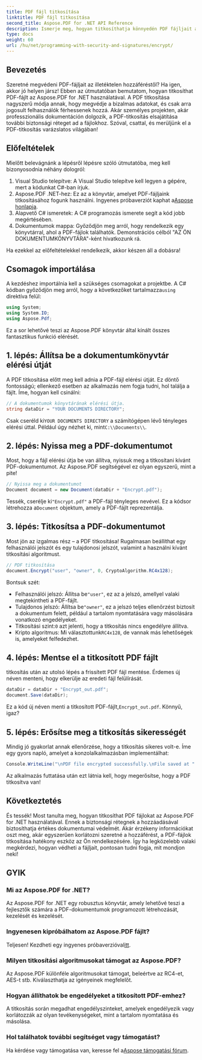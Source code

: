 ```yaml
---
title: PDF fájl titkosítása
linktitle: PDF fájl titkosítása
second_title: Aspose.PDF for .NET API Reference
description: Ismerje meg, hogyan titkosíthatja könnyedén PDF fájljait az Aspose.PDF for .NET használatával. Az érzékeny információk biztonsága egyszerű, lépésről lépésre bemutatott útmutatónkkal.
type: docs
weight: 60
url: /hu/net/programming-with-security-and-signatures/encrypt/
---
```

## Bevezetés

Szeretné megvédeni PDF-fájljait az illetéktelen hozzáféréstől? Ha igen, akkor jó helyen jársz! Ebben az útmutatóban bemutatom, hogyan titkosíthat PDF-fájlt az Aspose.PDF for .NET használatával. A PDF titkosítása nagyszerű módja annak, hogy megvédje a bizalmas adatokat, és csak arra jogosult felhasználók férhessenek hozzá. Akár személyes projekten, akár professzionális dokumentáción dolgozik, a PDF-titkosítás elsajátítása további biztonsági réteget ad a fájlokhoz. Szóval, csattal, és merüljünk el a PDF-titkosítás varázslatos világában!

## Előfeltételek

Mielőtt belevágnánk a lépésről lépésre szóló útmutatóba, meg kell bizonyosodnia néhány dologról:

1. Visual Studio telepítve: A Visual Studio telepítve kell legyen a gépére, mert a kódunkat C#-ban írjuk.
2.  Aspose.PDF .NET-hez: Ez az a könyvtár, amelyet PDF-fájljaink titkosításához fogunk használni. Ingyenes próbaverziót kaphat a[Aspose honlapja](https://releases.aspose.com/).
3. Alapvető C# ismeretek: A C# programozás ismerete segít a kód jobb megértésében.
4. Dokumentumok mappa: Győződjön meg arról, hogy rendelkezik egy könyvtárral, ahol a PDF-fájlok találhatók. Demonstrációs célból "AZ ÖN DOKUMENTUMKÖNYVTÁRA"-ként hivatkozunk rá.

Ha ezekkel az előfeltételekkel rendelkezik, akkor készen áll a dobásra!

## Csomagok importálása

 A kezdéshez importálnia kell a szükséges csomagokat a projektbe. A C# kódban győződjön meg arról, hogy a következőket tartalmazza`using` direktíva felül:

```csharp
using System;
using System.IO;
using Aspose.Pdf;
```

Ez a sor lehetővé teszi az Aspose.PDF könyvtár által kínált összes fantasztikus funkció elérését.

## 1. lépés: Állítsa be a dokumentumkönyvtár elérési útját

A PDF titkosítása előtt meg kell adnia a PDF-fájl elérési útját. Ez döntő fontosságú; ellenkező esetben az alkalmazás nem fogja tudni, hol találja a fájlt. Íme, hogyan kell csinálni:

```csharp
// A dokumentumok könyvtárának elérési útja.
string dataDir = "YOUR DOCUMENTS DIRECTORY";
```

 Csak cseréld ki`YOUR DOCUMENTS DIRECTORY` a számítógépen lévő tényleges elérési úttal. Például úgy nézhet ki, mint`C:\\Documents\\`.

## 2. lépés: Nyissa meg a PDF-dokumentumot

Most, hogy a fájl elérési útja be van állítva, nyissuk meg a titkosítani kívánt PDF-dokumentumot. Az Aspose.PDF segítségével ez olyan egyszerű, mint a pite!

```csharp
// Nyissa meg a dokumentumot
Document document = new Document(dataDir + "Encrypt.pdf");
```

 Tessék, cserélje ki`"Encrypt.pdf"` a PDF-fájl tényleges nevével. Ez a kódsor létrehozza a`Document` objektum, amely a PDF-fájlt reprezentálja.

## 3. lépés: Titkosítsa a PDF-dokumentumot

Most jön az izgalmas rész – a PDF titkosítása! Rugalmasan beállíthat egy felhasználói jelszót és egy tulajdonosi jelszót, valamint a használni kívánt titkosítási algoritmust.

```csharp
// PDF titkosítása
document.Encrypt("user", "owner", 0, CryptoAlgorithm.RC4x128);
```

Bontsuk szét:
-  Felhasználói jelszó: Állítsa be`"user"`, ez az a jelszó, amellyel valaki megtekintheti a PDF-fájlt.
-  Tulajdonos jelszó: Állítsa be`"owner"`, ez a jelszó teljes ellenőrzést biztosít a dokumentum felett, például a tartalom nyomtatására vagy másolására vonatkozó engedélyeket.
-  Titkosítási szint:`0` azt jelenti, hogy a titkosítás nincs engedélyre állítva.
-  Kripto algoritmus: Mi választottunk`RC4x128`, de vannak más lehetőségek is, amelyeket felfedezhet.

## 4. lépés: Mentse el a titkosított PDF fájlt

titkosítás után az utolsó lépés a frissített PDF fájl mentése. Érdemes új néven menteni, hogy elkerülje az eredeti fájl felülírását.

```csharp
dataDir = dataDir + "Encrypt_out.pdf";
document.Save(dataDir);
```

 Ez a kód új néven menti a titkosított PDF-fájlt,`Encrypt_out.pdf`. Könnyű, igaz?

## 5. lépés: Erősítse meg a titkosítás sikerességét

Mindig jó gyakorlat annak ellenőrzése, hogy a titkosítás sikeres volt-e. Íme egy gyors napló, amelyet a konzolalkalmazásban implementálhat:

```csharp
Console.WriteLine("\nPDF file encrypted successfully.\nFile saved at " + dataDir);
```

Az alkalmazás futtatása után ezt látnia kell, hogy megerősítse, hogy a PDF titkosítva van!

## Következtetés

És tessék! Most tanulta meg, hogyan titkosíthat PDF fájlokat az Aspose.PDF for .NET használatával. Ennek a biztonsági rétegnek a hozzáadásával biztosíthatja értékes dokumentumai védelmét. Akár érzékeny információkat oszt meg, akár egyszerűen korlátozni szeretné a hozzáférést, a PDF-fájlok titkosítása hatékony eszköz az Ön rendelkezésére. Így ha legközelebb valaki megkérdezi, hogyan védheti a fájljait, pontosan tudni fogja, mit mondjon neki!

## GYIK

### Mi az Aspose.PDF for .NET?
Az Aspose.PDF for .NET egy robusztus könyvtár, amely lehetővé teszi a fejlesztők számára a PDF-dokumentumok programozott létrehozását, kezelését és kezelését.

### Ingyenesen kipróbálhatom az Aspose.PDF fájlt?
 Teljesen! Kezdheti egy ingyenes próbaverzióval[itt](https://releases.aspose.com/).

### Milyen titkosítási algoritmusokat támogat az Aspose.PDF?
Az Aspose.PDF különféle algoritmusokat támogat, beleértve az RC4-et, AES-t stb. Kiválaszthatja az igényeinek megfelelőt.

### Hogyan állíthatok be engedélyeket a titkosított PDF-emhez?
A titkosítás során megadhat engedélyszinteket, amelyek engedélyezik vagy korlátozzák az olyan tevékenységeket, mint a tartalom nyomtatása és másolása.

### Hol találhatok további segítséget vagy támogatást?
 Ha kérdése vagy támogatása van, keresse fel a[Aspose támogatási fórum](https://forum.aspose.com/c/pdf/10).